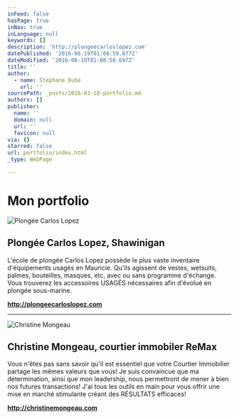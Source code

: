 ```yaml
---
inFeed: false
hasPage: true
inNav: true
inLanguage: null
keywords: []
description: 'http://plongeecarloslopez.com'
datePublished: '2016-08-19T01:08:59.877Z'
dateModified: '2016-08-19T01:08:58.697Z'
title: ''
author:
  - name: Stéphane Dubé
    url: ''
sourcePath: _posts/2016-03-10-portfolio.md
authors: []
publisher:
  name: ''
  domain: null
  url: ''
  favicon: null
via: {}
starred: false
url: portfolio/index.html
_type: WebPage

---
```

# Mon portfolio
![Plongée Carlos Lopez](https://s3-us-west-2.amazonaws.com/the-grid-img/p/9e34cd8e2ef272f1f124b39a36d23ff139b010c2.jpg)

## Plongée Carlos Lopez, Shawinigan

L'école de plongée Carlos Lopez possède le plus vaste inventaire d'équipements usagés en Mauricie. Qu'ils agissent de vestes, wetsuits, palmes, bouteilles, masques, etc, avec ou sans programme d'échange. Vous trouverez les accessoires USAGÉS nécessaires afin d'évolué en plongée sous-marine.

**http://plongeecarloslopez.com**

****
![Christine Mongeau](https://the-grid-user-content.s3-us-west-2.amazonaws.com/f76f019e-016c-4830-8e68-d06e591d16d0.jpg)

## Christine Mongeau, courtier immobiler ReMax

Vous n'êtes pas sans savoir qu'il est essentiel que votre Courtier Immobilier partage les mêmes valeurs que vous! Je suis convaincue que ma détermination, ainsi que mon leadership, nous permettront de mener à bien nos futures transactions! J'ai tous les outils en main pour vous offrir une mise en marché stimulante créant des RÉSULTATS efficaces!

**http://christinemongeau.com**